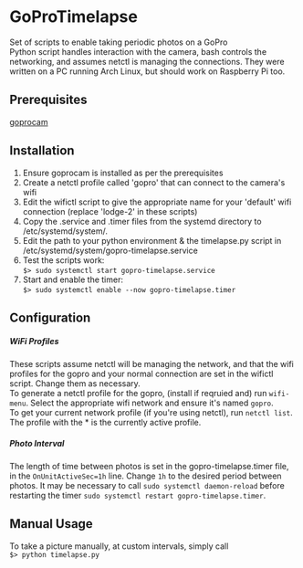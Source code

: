 # GoProTimelapse
Set of scripts to enable taking periodic photos on a GoPro  
Python script handles interaction with the camera, bash controls the networking, and assumes netctl is managing the connections.
They were written on a PC running Arch Linux, but should work on Raspberry Pi too.

## Prerequisites
[goprocam](https://github.com/KonradIT/gopro-py-api)

## Installation
1. Ensure goprocam is installed as per the prerequisites
1. Create a netctl profile called 'gopro' that can connect to the camera's wifi
1. Edit the wifictl script to give the appropriate name for your 'default' wifi connection (replace 'lodge-2' in these scripts)
1. Copy the .service and .timer files from the systemd directory to /etc/systemd/system/.  
1. Edit the path to your python environment & the timelapse.py script in /etc/systemd/system/gopro-timelapse.service
1. Test the scripts work:  
`$> sudo systemctl start gopro-timelapse.service`  
1. Start and enable the timer:  
`$> sudo systemctl enable --now gopro-timelapse.timer`  

## Configuration  
##### WiFi Profiles
These scripts assume netctl will be managing the network, and that the wifi profiles for the gopro and your normal connection are set in the wifictl script. Change them as necessary.  
To generate a netctl profile for the gopro, (install if reqruied and) run `wifi-menu`. Select the appropriate wifi network and ensure it's named `gopro`.  
To get your current network profile (if you're using netctl), run `netctl list`. The profile with the * is the currently active profile.
##### Photo Interval
The length of time between photos is set in the gopro-timelapse.timer file, in the `OnUnitActiveSec=1h` line. Change `1h` to the desired period between photos. It may be necessary to call `sudo systemctl daemon-reload` before restarting the timer `sudo systemctl restart gopro-timelapse.timer`.

## Manual Usage
To take a picture manually, at custom intervals, simply call  
`$> python timelapse.py`
